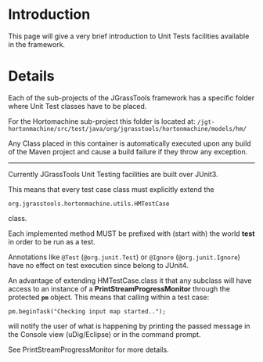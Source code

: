 # Introduction #

This page will give a very brief introduction to Unit Tests facilities available in the framework.


# Details #

Each of the sub-projects of the JGrassTools framework has a specific folder where Unit Test classes have to be placed.

For the Hortomachine sub-project this folder is located at:
`/jgt-hortonmachine/src/test/java/org/jgrasstools/hortonmachine/models/hm/`

Any Class placed in this container is automatically executed upon any build of the Maven project and cause a build failure if they throw any exception.


---

Currently JGrassTools Unit Testing facilities are built over JUnit3.

This means that every test case class must explicitly extend the
```
org.jgrasstools.hortonmachine.utils.HMTestCase
```
class.

Each implemented method MUST be prefixed with (start with) the world **test** in order to be run as a test.

Annotations like `@Test` (`@org.junit.Test`) or `@Ignore` (`@org.junit.Ignore`) have no effect on test execution since belong to JUnit4.

An advantage of extending HMTestCase.class it that any subclass will have access to an instance of a **PrintStreamProgressMonitor** through the  protected **`pm`** object.
This means that calling within a test case:

```
pm.beginTask("Checking input map started..");
```

will notify the user of what is happening by printing the passed message in the Console view (uDig/Eclipse) or in the command prompt.

See PrintStreamProgressMonitor for more details.